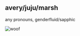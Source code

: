 ## avery/juju/marsh

any pronouns, genderfluid/sapphic

![woof](https://github.com/user-attachments/assets/5ccbd11b-dddc-465f-9b0b-11a147e2698d)

